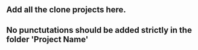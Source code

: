 ## Add all the clone projects here.
## No punctutations should be added strictly in the folder 'Project Name'
